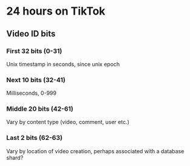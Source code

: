 # 24 hours on TikTok

## Video ID bits

### First 32 bits (0-31)
Unix timestamp in seconds, since unix epoch

### Next 10 bits (32-41)
Milliseconds, 0-999

### Middle 20 bits (42-61)
Vary by content type (video, comment, user etc.)

### Last 2 bits (62-63)
Vary by location of video creation, perhaps associated with a database shard?